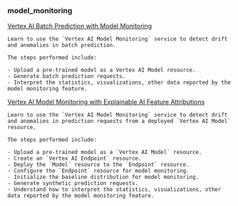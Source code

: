 
### model_monitoring 


[Vertex AI Batch Prediction with Model Monitoring](https://github.com/GoogleCloudPlatform/vertex-ai-samples/blob/main/notebooks/official/model_monitoring/batch_prediction_model_monitoring.ipynb)

```
Learn to use the `Vertex AI Model Monitoring` service to detect drift and anomalies in batch prediction.

The steps performed include:

- Upload a pre-trained model as a Vertex AI Model resource.
- Generate batch prediction requests.
- Interpret the statistics, visualizations, other data reported by the model monitoring feature.

```


[Vertex AI Model Monitoring with Explainable AI Feature Attributions](https://github.com/GoogleCloudPlatform/vertex-ai-samples/blob/main/notebooks/official/model_monitoring/model_monitoring.ipynb)

```
Learn to use the `Vertex AI Model Monitoring` service to detect drift and anomalies in prediction requests from a deployed `Vertex AI Model` resource.

The steps performed include:

- Upload a pre-trained model as a `Vertex AI Model` resource.
- Create an `Vertex AI Endpoint` resource.
- Deploy the `Model` resource to the `Endpoint` resource.
- Configure the `Endpoint` resource for model monitoring.
- Initialize the baseline distribution for model monitoring.
- Generate synthetic prediction requests.
- Understand how to interpret the statistics, visualizations, other data reported by the model monitoring feature.

```


